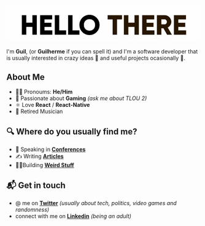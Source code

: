<!-- # Hello, nerds 🤓 -->

![hello there](https://github.com/gvarandas/gvarandas/blob/master/title.gif?raw=true)

I'm **Guil**, (or **Guilherme** if you can spell it) and I'm a software developer that is usually interested in crazy ideas 🦄 and useful projects ocasionally 🤖.

## About Me

* 🧑‍🎤 Pronoums: **He/Him**
* 👾 Passionate about **Gaming** *(ask me about TLOU 2)*
* ⚛️ Love **React** / **React-Native**
* 🎼 Retired Musician

## 🔍 Where do you usually find me?

* 🎤 Speaking in **[Conferences](https://www.youtube.com/watch?v=otDl8PGYT4s)**
* ✍️ Writing **[Articles](https://gvarandas.me/blog)**
* 👷‍♂️Building **[Weird Stuff](https://gvarandas.me)**</p>

## 📬 Get in touch
* @ me on **[Twitter](https://twitter.com/jgvarandas)** *(usually about tech, politics, video games and randomness)*
* connect with me on **[Linkedin](https://www.linkedin.com/in/guilhermevarandas/)** *(being an adult)*

<!--
**gvarandas/gvarandas** is a ✨ _special_ ✨ repository because its `README.md` (this file) appears on your GitHub profile.

Here are some ideas to get you started:

- 🔭 I’m currently working on ...
- 🌱 I’m currently learning ...
- 👯 I’m looking to collaborate on ...
- 🤔 I’m looking for help with ...
- 💬 Ask me about ...
- 📫 How to reach me: ...
- 😄 Pronouns: ...
- ⚡ Fun fact: ...
-->
